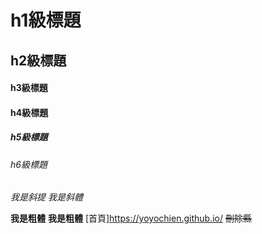 # h1級標題
## h2級標題
#### h3級標題
#### h4級標題
##### h5級標題
###### h6級標題

*我是斜提*
_我是斜體_

**我是粗體**
__我是粗體__
[首頁]https://yoyochien.github.io/
~~刪除縣~~
